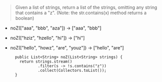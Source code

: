 > Given a list of strings, return a list of the strings, omitting any string that contains a "z". (Note: the str.contains(x) method returns a boolean)

- noZ(["aaa", "bbb", "aza"]) → ["aaa", "bbb"]
- noZ(["hziz", "hzello", "hi"]) → ["hi"]
- noZ(["hello", "howz", "are", "youz"]) → ["hello", "are"]

        public List<String> noZ(List<String> strings) {
          return strings.stream()
                  .filter(s -> !s.contains("z"))
                  .collect(Collectors.toList());
        }
